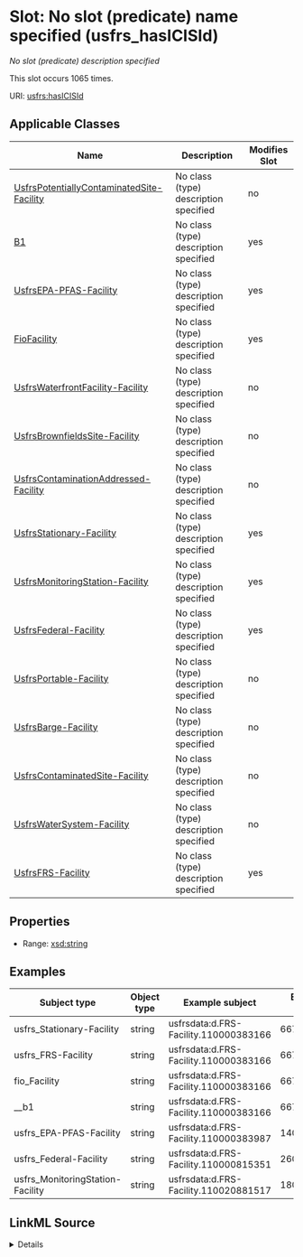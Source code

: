 

# Slot: No slot (predicate) name specified (usfrs_hasICISId)


_No slot (predicate) description specified_






This slot occurs 1065 times.


URI: [usfrs:hasICISId](http://sawgraph.spatialai.org/v1/us-frs#hasICISId)



<!-- no inheritance hierarchy -->





## Applicable Classes

| Name | Description | Modifies Slot |
| --- | --- | --- |
| [UsfrsPotentiallyContaminatedSite-Facility](../classes/UsfrsPotentiallyContaminatedSite-Facility.md) | No class (type) description specified |  no  |
| [B1](../classes/B1.md) | No class (type) description specified |  yes  |
| [UsfrsEPA-PFAS-Facility](../classes/UsfrsEPA-PFAS-Facility.md) | No class (type) description specified |  yes  |
| [FioFacility](../classes/FioFacility.md) | No class (type) description specified |  yes  |
| [UsfrsWaterfrontFacility-Facility](../classes/UsfrsWaterfrontFacility-Facility.md) | No class (type) description specified |  no  |
| [UsfrsBrownfieldsSite-Facility](../classes/UsfrsBrownfieldsSite-Facility.md) | No class (type) description specified |  no  |
| [UsfrsContaminationAddressed-Facility](../classes/UsfrsContaminationAddressed-Facility.md) | No class (type) description specified |  no  |
| [UsfrsStationary-Facility](../classes/UsfrsStationary-Facility.md) | No class (type) description specified |  yes  |
| [UsfrsMonitoringStation-Facility](../classes/UsfrsMonitoringStation-Facility.md) | No class (type) description specified |  yes  |
| [UsfrsFederal-Facility](../classes/UsfrsFederal-Facility.md) | No class (type) description specified |  yes  |
| [UsfrsPortable-Facility](../classes/UsfrsPortable-Facility.md) | No class (type) description specified |  no  |
| [UsfrsBarge-Facility](../classes/UsfrsBarge-Facility.md) | No class (type) description specified |  no  |
| [UsfrsContaminatedSite-Facility](../classes/UsfrsContaminatedSite-Facility.md) | No class (type) description specified |  no  |
| [UsfrsWaterSystem-Facility](../classes/UsfrsWaterSystem-Facility.md) | No class (type) description specified |  no  |
| [UsfrsFRS-Facility](../classes/UsfrsFRS-Facility.md) | No class (type) description specified |  yes  |







## Properties

* Range: [xsd:string](http://www.w3.org/2001/XMLSchema#string)






## Examples

| Subject type | Object type | Example subject | Example object | Occurrences |
| --- | --- | --- | --- | --- |
| usfrs_Stationary-Facility | string | usfrsdata:d.FRS-Facility.110000383166 | 6679785 | 1057 |
| usfrs_FRS-Facility | string | usfrsdata:d.FRS-Facility.110000383166 | 6679785 | 1065 |
| fio_Facility | string | usfrsdata:d.FRS-Facility.110000383166 | 6679785 | 1065 |
| __b1 | string | usfrsdata:d.FRS-Facility.110000383166 | 6679785 | 1065 |
| usfrs_EPA-PFAS-Facility | string | usfrsdata:d.FRS-Facility.110000383987 | 1400020735 | 196 |
| usfrs_Federal-Facility | string | usfrsdata:d.FRS-Facility.110000815351 | 2600014665 | 7 |
| usfrs_MonitoringStation-Facility | string | usfrsdata:d.FRS-Facility.110020881517 | 1800063593 | 1 |




## LinkML Source

<details>

```yaml
name: usfrs_hasICISId
annotations:
  count:
    tag: count
    value: 1065
description: No slot (predicate) description specified
title: No slot (predicate) name specified
examples:
- object:
    example_object: '6679785'
    example_object_type: string
    example_predicate: usfrs:hasICISId
    example_subject: usfrsdata:d.FRS-Facility.110000383166
    example_subject_type: usfrs_Stationary-Facility
- object:
    example_object: '6679785'
    example_object_type: string
    example_predicate: usfrs:hasICISId
    example_subject: usfrsdata:d.FRS-Facility.110000383166
    example_subject_type: usfrs_FRS-Facility
- object:
    example_object: '6679785'
    example_object_type: string
    example_predicate: usfrs:hasICISId
    example_subject: usfrsdata:d.FRS-Facility.110000383166
    example_subject_type: fio_Facility
- object:
    example_object: '6679785'
    example_object_type: string
    example_predicate: usfrs:hasICISId
    example_subject: usfrsdata:d.FRS-Facility.110000383166
    example_subject_type: __b1
- object:
    example_object: '1400020735'
    example_object_type: string
    example_predicate: usfrs:hasICISId
    example_subject: usfrsdata:d.FRS-Facility.110000383987
    example_subject_type: usfrs_EPA-PFAS-Facility
- object:
    example_object: '2600014665'
    example_object_type: string
    example_predicate: usfrs:hasICISId
    example_subject: usfrsdata:d.FRS-Facility.110000815351
    example_subject_type: usfrs_Federal-Facility
- object:
    example_object: '1800063593'
    example_object_type: string
    example_predicate: usfrs:hasICISId
    example_subject: usfrsdata:d.FRS-Facility.110020881517
    example_subject_type: usfrs_MonitoringStation-Facility
from_schema: fio-kg
rank: 1000
slot_uri: usfrs:hasICISId
alias: usfrs_hasICISId
domain_of:
- __b1
- fio_Facility
- usfrs_EPA-PFAS-Facility
- usfrs_FRS-Facility
- usfrs_Federal-Facility
- usfrs_MonitoringStation-Facility
- usfrs_Stationary-Facility
range: string

```
</details>
